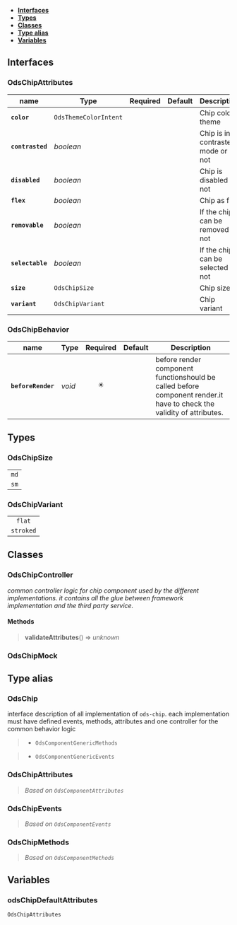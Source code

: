 * [**Interfaces**](#interfaces)
* [**Types**](#types)
* [**Classes**](#classes)
* [**Type alias**](#type-alias)
* [**Variables**](#variables)

## Interfaces

### OdsChipAttributes
|name | Type | Required | Default | Description|
|---|---|:---:|---|---|
|**`color`** | `OdsThemeColorIntent` |  |  | Chip color theme|
|**`contrasted`** | _boolean_ |  |  | Chip is in contrasterd mode or not|
|**`disabled`** | _boolean_ |  |  | Chip is disabled or not|
|**`flex`** | _boolean_ |  |  | Chip as flex|
|**`removable`** | _boolean_ |  |  | If the chip can be removed or not|
|**`selectable`** | _boolean_ |  |  | If the chip can be selected or not|
|**`size`** | `OdsChipSize` |  |  | Chip size|
|**`variant`** | `OdsChipVariant` |  |  | Chip variant|

### OdsChipBehavior
|name | Type | Required | Default | Description|
|---|---|:---:|---|---|
|**`beforeRender`** | _void_ | ✴️ |  | before render component functionshould be called before component render.it have to check the validity of attributes.|

## Types

### OdsChipSize
|  |
|:---:|
| `md` |
| `sm` |

### OdsChipVariant
|  |
|:---:|
| `flat` |
| `stroked` |

## Classes

### OdsChipController
_common controller logic for chip component used by the different implementations._
_it contains all the glue between framework implementation and the third party service._

#### Methods
> **validateAttributes**() => _unknown_



### OdsChipMock

## Type alias

### OdsChip

interface description of all implementation of `ods-chip`.
each implementation must have defined events, methods, attributes
and one controller for the common behavior logic

> - `OdsComponentGenericMethods`

> - `OdsComponentGenericEvents`

### OdsChipAttributes

> _Based on `OdsComponentAttributes`_

### OdsChipEvents

> _Based on `OdsComponentEvents`_

### OdsChipMethods

> _Based on `OdsComponentMethods`_

## Variables

### odsChipDefaultAttributes
`OdsChipAttributes`
